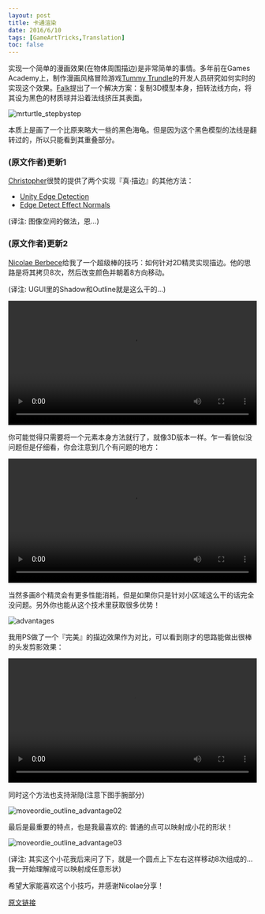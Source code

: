 ```yaml
---
layout: post
title: 卡通渲染
date: 2016/6/10
tags: [GameArtTricks,Translation]
toc: false
---
```


实现一个简单的漫画效果(在物体周围描边)是非常简单的事情。多年前在Games Academy上，制作漫画风格冒险游戏[Tummy Trundle](http://www.games-academy.de/home/projekte.html)的开发人员研究如何实时的实现这个效果。[Falk](http://www.fa-so.de/)提出了一个解决方案：复制3D模型本身，扭转法线方向，将其设为黑色的材质球并沿着法线挤压其表面。

<!--more-->

![mrturtle_stepbystep](/images/gamearttricks/mrturtle_stepbystep.gif)

本质上是画了一个比原来略大一些的黑色海龟。但是因为这个黑色模型的法线是翻转过的，所以只能看到其重叠部分。

### (原文作者)更新1

[Christopher](http://www.cjonesdev.com/)很赞的提供了两个实现『真·描边』的其他方法：

- [Unity Edge Detection](http://docs.unity3d.com/Manual/script-EdgeDetectEffect.html)
- [Edge Detect Effect Normals](http://docs.unity3d.com/Manual/script-EdgeDetectEffectNormals.html)

(译注: 图像空间的做法，恩...)

### (原文作者)更新2

[Nicolae Berbece](https://twitter.com/xelubest)给我了一个超级棒的技巧：如何针对2D精灵实现描边。他的思路是将其拷贝8次，然后改变颜色并朝着8方向移动。

(译注: UGUI里的Shadow和Outline就是这么干的...)

<video width="100%" controls="" loop="" preload="meta"><source src="https://data.simonschreibt.de/gat007/update2/moveordie_outline_01.webm" type="video/webm;codecs=&quot;vp8&quot;"><source src="https://data.simonschreibt.de/gat007/update2/moveordie_outline_01.mp4" type="video/mp4"></video>

你可能觉得只需要将一个元素本身方法就行了，就像3D版本一样。乍一看貌似没问题但是仔细看，你会注意到几个有问题的地方：

<video width="100%" controls="" loop="" preload="meta"><source src="https://data.simonschreibt.de/gat007/update2/moveordie_outline_02.webm" type="video/webm;codecs=&quot;vp8&quot;"><source src="https://data.simonschreibt.de/gat007/update2/moveordie_outline_02.mp4" type="video/mp4"></video>

当然多画8个精灵会有更多性能消耗，但是如果你只是针对小区域这么干的话完全没问题。另外你也能从这个技术里获取很多优势！

![advantages](/images/gamearttricks/advantages.png)

我用PS做了一个『完美』的描边效果作为对比，可以看到刚才的思路能做出很棒的头发剪影效果：

<video width="100%" controls="" loop="" preload="meta"><source src="https://data.simonschreibt.de/gat007/update2/moveordie_outline_advantage01.webm" type="video/webm;codecs=&quot;vp8&quot;"><source src="https://data.simonschreibt.de/gat007/update2/moveordie_outline_advantage01.mp4" type="video/mp4"></video>

同时这个方法也支持渐隐(注意下图手腕部分)

![moveordie_outline_advantage02](/images/gamearttricks/moveordie_outline_advantage02.png)

最后是最重要的特点，也是我最喜欢的: 普通的点可以映射成小花的形状！

![moveordie_outline_advantage03](/images/gamearttricks/moveordie_outline_advantage03.png)

(译注: 其实这个小花我后来问了下，就是一个圆点上下左右这样移动8次组成的...我一开始理解成可以映射成任意形状)

希望大家能喜欢这个小技巧，并感谢Nicolae分享！

[原文链接](https://simonschreibt.de/gat/cell-shading/)